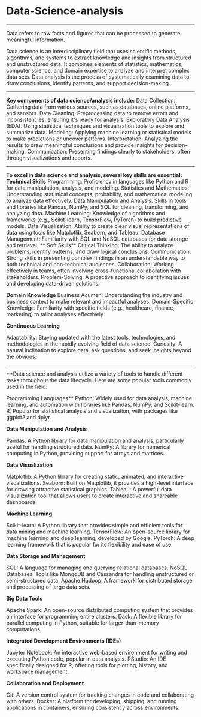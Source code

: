 # Data-Science-analysis
---

Data refers to raw facts and figures that can be processed to generate meaningful information.

Data science is an interdisciplinary field that uses scientific methods, algorithms, and systems to extract knowledge and insights from structured and unstructured data. It combines elements of statistics, mathematics, computer science, and domain expertise to analyze and interpret complex data sets.
Data analysis is the process of systematically examining data to draw conclusions, identify patterns, and support decision-making.

---

**Key components of data science/analysis include:**
Data Collection: Gathering data from various sources, such as databases, online platforms, and sensors.
Data Cleaning: Preprocessing data to remove errors and inconsistencies, ensuring it's ready for analysis.
Exploratory Data Analysis (EDA): Using statistical techniques and visualization tools to explore and summarize data.
Modeling: Applying machine learning or statistical models to make predictions or uncover patterns.
Interpretation: Analyzing the results to draw meaningful conclusions and provide insights for decision-making.
Communication: Presenting findings clearly to stakeholders, often through visualizations and reports.

---

**To excel in data science and analysis, several key skills are essential:
Technical Skills**
Programming: Proficiency in languages like Python and R for data manipulation, analysis, and modeling.
Statistics and Mathematics: Understanding statistical concepts, probability, and mathematical modeling to analyze data effectively.
Data Manipulation and Analysis: Skills in tools and libraries like Pandas, NumPy, and SQL for cleaning, transforming, and analyzing data.
Machine Learning: Knowledge of algorithms and frameworks (e.g., Scikit-learn, TensorFlow, PyTorch) to build predictive models.
Data Visualization: Ability to create clear visual representations of data using tools like Matplotlib, Seaborn, and Tableau.
Database Management: Familiarity with SQL and NoSQL databases for data storage and retrieval.
**
Soft Skills**
Critical Thinking: The ability to analyze problems, identify patterns, and draw logical conclusions.
Communication: Strong skills in presenting complex findings in an understandable way to both technical and non-technical audiences.
Collaboration: Working effectively in teams, often involving cross-functional collaboration with stakeholders.
Problem-Solving: A proactive approach to identifying issues and developing data-driven solutions.

**Domain Knowledge**
Business Acumen: Understanding the industry and business context to make relevant and impactful analyses.
Domain-Specific Knowledge: Familiarity with specific fields (e.g., healthcare, finance, marketing) to tailor analyses effectively.

**Continuous Learning**

Adaptability: Staying updated with the latest tools, technologies, and methodologies in the rapidly evolving field of data science.
Curiosity: A natural inclination to explore data, ask questions, and seek insights beyond the obvious.

---

**Data science and analysis utilize a variety of tools to handle different tasks throughout the data lifecycle. Here are some popular tools commonly used in the field:

Programming Languages**
Python: Widely used for data analysis, machine learning, and automation with libraries like Pandas, NumPy, and Scikit-learn.
R: Popular for statistical analysis and visualization, with packages like ggplot2 and dplyr.

**Data Manipulation and Analysis**

Pandas: A Python library for data manipulation and analysis, particularly useful for handling structured data.
NumPy: A library for numerical computing in Python, providing support for arrays and matrices.

**Data Visualization**

Matplotlib: A Python library for creating static, animated, and interactive visualizations.
Seaborn: Built on Matplotlib, it provides a high-level interface for drawing attractive statistical graphics.
Tableau: A powerful data visualization tool that allows users to create interactive and shareable dashboards.

**Machine Learning**

Scikit-learn: A Python library that provides simple and efficient tools for data mining and machine learning.
TensorFlow: An open-source library for machine learning and deep learning, developed by Google.
PyTorch: A deep learning framework that is popular for its flexibility and ease of use.

**Data Storage and Management**

SQL: A language for managing and querying relational databases.
NoSQL Databases: Tools like MongoDB and Cassandra for handling unstructured or semi-structured data.
Apache Hadoop: A framework for distributed storage and processing of large data sets.

**Big Data Tools**

Apache Spark: An open-source distributed computing system that provides an interface for programming entire clusters.
Dask: A flexible library for parallel computing in Python, suitable for larger-than-memory computations.

**Integrated Development Environments (IDEs)**

Jupyter Notebook: An interactive web-based environment for writing and executing Python code, popular in data analysis.
RStudio: An IDE specifically designed for R, offering tools for plotting, history, and workspace management.

**Collaboration and Deployment**

Git: A version control system for tracking changes in code and collaborating with others.
Docker: A platform for developing, shipping, and running applications in containers, ensuring consistency across environments.
